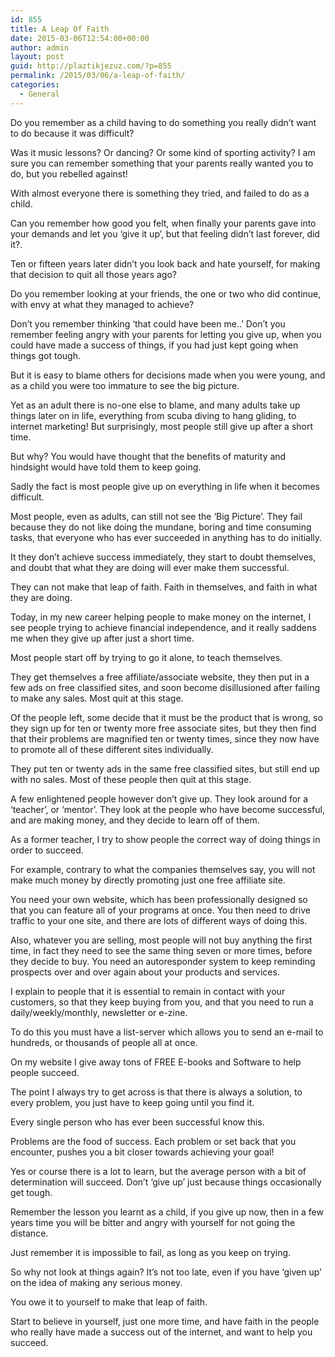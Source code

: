 ```yaml
---
id: 855
title: A Leap Of Faith
date: 2015-03-06T12:54:00+00:00
author: admin
layout: post
guid: http://plaztikjezuz.com/?p=855
permalink: /2015/03/06/a-leap-of-faith/
categories:
  - General
---
```

Do you remember as a child having to do something you really didn&#8217;t want to do because it was difficult? 

Was it music lessons? Or dancing? Or some kind of sporting activity? I am sure you can remember something that your parents really wanted you to do, but you rebelled against!

With almost everyone there is something they tried, and failed to do as a child.

Can you remember how good you felt, when finally your parents gave into your demands and let you &#8216;give it up&#8217;, but that feeling didn&#8217;t last forever, did it?.

Ten or fifteen years later didn&#8217;t you look back and hate yourself, for making that decision to quit all those years ago?

Do you remember looking at your friends, the one or two who did continue, with envy at what they managed to achieve?

Don&#8217;t you remember thinking &#8216;that could have been me..&#8217; Don&#8217;t you remember feeling angry with your parents for letting you give up, when you could have made a success of things, if you had just kept going when things got tough.

But it is easy to blame others for decisions made when you were young, and as a child you were too immature to see the big picture.

Yet as an adult there is no-one else to blame, and many adults take up things later on in life, everything from scuba diving to hang gliding, to internet marketing! But surprisingly, most people still give up after a short time.

But why? You would have thought that the benefits of maturity and hindsight would have told them to keep going.

Sadly the fact is most people give up on everything in life when it becomes difficult.

Most people, even as adults, can still not see the &#8216;Big Picture&#8217;. They fail because they do not like doing the mundane, boring and time consuming tasks, that everyone who has ever succeeded in anything has to do initially.

It they don&#8217;t achieve success immediately, they start to doubt themselves, and doubt that what they are doing will ever make them successful.

They can not make that leap of faith. Faith in themselves, and faith in what they are doing.

Today, in my new career helping people to make money on the internet, I see people trying to achieve financial independence, and it really saddens me when they give up after just a short time.

Most people start off by trying to go it alone, to teach themselves.

They get themselves a free affiliate/associate website, they then put in a few ads on free classified sites, and soon become disillusioned after failing to make any sales. Most quit at this stage.

Of the people left, some decide that it must be the product that is wrong, so they sign up for ten or twenty more free associate sites, but they then find that their problems are magnified ten or twenty times, since they now have to promote all of these different sites individually.

They put ten or twenty ads in the same free classified sites, but still end up with no sales. Most of these people then quit at this stage.

A few enlightened people however don&#8217;t give up. They look around for a &#8216;teacher&#8217;, or &#8216;mentor&#8217;. They look at the people who have become successful, and are making money, and they decide to learn off of them.

As a former teacher, I try to show people the correct way of doing things in order to succeed.

For example, contrary to what the companies themselves say, you will not make much money by directly promoting just one free affiliate site.

You need your own website, which has been professionally designed so that you can feature all of your programs at once. You then need to drive traffic to your one site, and there are lots of different ways of doing this.

Also, whatever you are selling, most people will not buy anything the first time, in fact they need to see the same thing seven or more times, before they decide to buy. You need an autoresponder system to keep reminding prospects over and over again about your products and services.

I explain to people that it is essential to remain in contact with your customers, so that they keep buying from you, and that you need to run a daily/weekly/monthly, newsletter or e-zine.

To do this you must have a list-server which allows you to send an e-mail to hundreds, or thousands of people all at once.

On my website I give away tons of FREE E-books and Software to help people succeed.

The point I always try to get across is that there is always a solution, to every problem, you just have to keep going until you find it.

Every single person who has ever been successful know this.

Problems are the food of success. Each problem or set back that you encounter, pushes you a bit closer towards achieving your goal!

Yes or course there is a lot to learn, but the average person with a bit of determination will succeed. Don&#8217;t &#8216;give up&#8217; just because things occasionally get tough.

Remember the lesson you learnt as a child, if you give up now, then in a few years time you will be bitter and angry with yourself for not going the distance.

Just remember it is impossible to fail, as long as you keep on trying.

So why not look at things again? It&#8217;s not too late, even if you have &#8216;given up&#8217; on the idea of making any serious money.

You owe it to yourself to make that leap of faith.

Start to believe in yourself, just one more time, and have faith in the people who really have made a success out of the internet, and want to help you succeed.